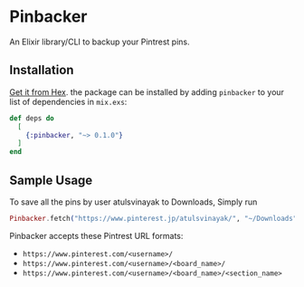 # Pinbacker

An Elixir library/CLI to backup your Pintrest pins.

## Installation

[Get it from Hex](https://hex.pm/packages/pinbacker). the package can be installed
by adding `pinbacker` to your list of dependencies in `mix.exs`:

```elixir
def deps do
  [
    {:pinbacker, "~> 0.1.0"}
  ]
end
```

## Sample Usage

To save all the pins by user atulsvinayak to Downloads, Simply run

```elixir
Pinbacker.fetch("https://www.pinterest.jp/atulsvinayak/", "~/Downloads")
```

Pinbacker accepts these Pintrest URL formats:
  * `https://www.pinterest.com/<username>/`
  * `https://www.pinterest.com/<username>/<board_name>/`
  * `https://www.pinterest.com/<username>/<board_name>/<section_name>`

